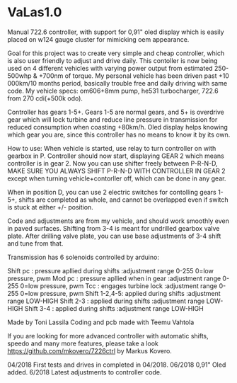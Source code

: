 # VaLas1.0
Manual 722.6 controller, with support for 0,91" oled display which is easily placed on w124 gauge cluster for mimicking oem appearance.

Goal for this project was to create very simple and cheap controller, which is also user friendly to adjust and drive daily.
This contoller is now being used on 4 different vehicles with varying power output from estimated 250-500whp & +700nm of torque. My personal vehicle has been driven past +10 000km/10 months period, basically trouble free and daily driving with same code. 
My vehicle specs: om606+8mm pump, he531 turbocharger, 722.6 from 270 cdi(+500k odo).

Controller has gears 1-5+. Gears 1-5 are normal gears, and 5+ is overdrive gear which will lock turbine and reduce line pressure in transmission for reduced consumption when coasting +80km/h. Oled display helps knowing which gear you are, since this controller has no means to know it by its own.

How to use:
When vehicle is started, use relay to turn controller on with gearbox in P.
Controller should now start, displaying GEAR 2 which means controller is in gear 2.
Now you can use shifter freely between P-R-N-D, MAKE SURE YOU ALWAYS SHIFT P-R-N-D WITH CONTROLLER IN GEAR 2 except when turning vehicle+contorller off, which can be done in any gear.

When in position D, you can use 2 electric switches for contolling gears 1-5+, shifts are completed as whole, and cannot be overlapped even if switch is stuck at either +/- position.

Code and adjustments are from my vehicle, and should work smoothly even in paved surfaces. Shifting from 3-4 is meant for undrilled gearbox valve plate. After drilling valve plate, you can use base adjustments of 3-4 shift and tune from that.

Transmission has 6 solenoids controlled by arduino:

Shift pc     : pressure apllied during shifts :adjustment range 0-255 0=low pressure, pwm
Mod pc       : pressure apllied when in gear  :adjustment range 0-255 0=low pressure, pwm
Tcc          : engages turbine lock           :adjustment range 0-255 0=low pressure, pwm
Shift 1-2,4-5: applied during shifts          :adjustment range LOW-HIGH
Shift 2-3    : applied during shifts          :adjustment range LOW-HIGH
Shift 3-4    : applied during shifts          :adjustment range LOW-HIGH

Made by Toni Lassila
Coding and pcb made with Teemu Vahtola

If you are looking for more advanced controller with automatic shifts, speedo and many more features, please take a look https://github.com/mkovero/7226ctrl by Markus Kovero.

04/2018 First tests and drives in completed in 04/2018.
06/2018 0,91" Oled added.
6/2018 Latest adjustments to controller code.
